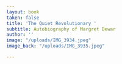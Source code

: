 ```yaml
---
layout: book
taken: false
title: 'The Quiet Revolutionary '
subtitle: Autobiography of Margret Dewar
author: ''
image: "/uploads/IMG_3934.jpeg"
image_back: "/uploads/IMG_3935.jpeg"

---
```

